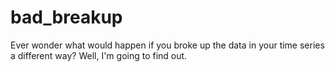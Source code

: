 # bad_breakup
Ever wonder what would happen if you broke up the data in your time series a different way? Well, I'm going to find out.
